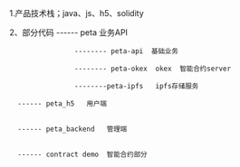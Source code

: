 1.产品技术栈；java、js、h5、solidity

2、部分代码
      ------ peta   业务API

                    -------- peta-api  基础业务

                    -------- peta-okex  okex  智能合约server

                    --------peta-ipfs   ipfs存储服务

      ------ peta_h5   用户端


      ------ peta_backend   管理端


      ------ contract demo  智能合约部分

